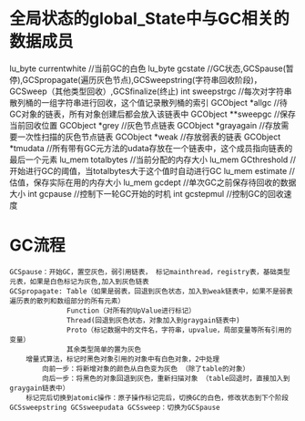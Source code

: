 # 全局状态的global_State中与GC相关的数据成员  
  lu_byte currentwhite //当前GC的白色
  lu_byte gcstate //GC状态,GCSpause(暂停),GCSpropagate(遍历灰色节点),GCSweepstring(字符串回收阶段)，GCSweep（其他类型回收）,GCSfinalize(终止)
  int sweepstrgc //每次对字符串散列桶的一组字符串进行回收，这个值记录散列桶的索引
  GCObject *allgc //待GC对象的链表，所有对象创建后都会放入该链表中
  GCObject **sweepgc //保存当前回收位置
  GCObject *grey //灰色节点链表
  GCObject *grayagain //存放需要一次性扫描的灰色节点链表
  GCObject *weak //存放弱表的链表
  GCObject *tmudata //所有带有GC元方法的udata存放在一个链表中，这个成员指向链表的最后一个元素
  lu_mem totalbytes //当前分配的内存大小
  lu_mem GCthreshold //开始进行GC的阈值，当totalbytes大于这个值时自动进行GC
  lu_mem estimate //估值，保存实际在用的内存大小
  lu_mem gcdept //单次GC之前保存待回收的数据大小
  int gcpause //控制下一轮GC开始的时机
  int gcstepmul //控制GC的回收速度
  
  # GC流程
    GCSpause：开始GC，置空灰色，弱引用链表， 标记mainthread，registry表，基础类型元表，如果是白色标记为灰色,加入到灰色链表
    GCSpropagate: Table（如果是弱表，回退到灰色状态，加入到weak链表中，如果不是弱表遍历表的散列和数组部分的所有元素）
                  Function（对所有的UpValue进行标记）
                  Thread(回退到灰色状态，对象加入到graygain链表中)
                  Proto（标记数据中的文件名，字符串，upvalue，局部变量等所有引用的变量）
                  其余类型简单的置为灰色
        增量式算法，标记时黑色对象引用的对象中有白色对象，2中处理
            向前一步：将新增对象的颜色从白色变为灰色 （除了table的对象）
            向后一步：将黑色的对象回退到灰色，重新扫描对象 （table回退时，直接加入到graygain链表中）
        标记完后切换到atomic操作：原子操作标记完后，切换GC的白色，修改状态到下个阶段
    GCSsweepstring GCSsweepudata GCSsweep：切换为GCSpause
